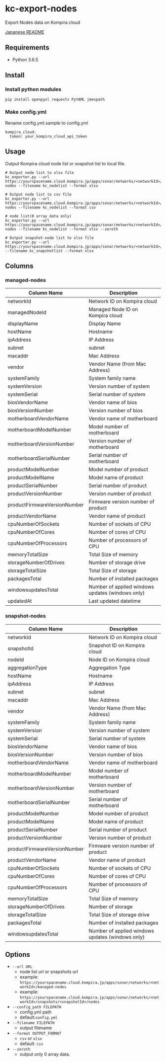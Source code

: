 # kc-export-nodes
Export Nodes data on Kompira cloud

[Japanese README](README-ja.md)

## Requirements
- Python 3.6.5


## Install

### Install python modules
```
pip install openpyxl requests PyYAML jmespath
```

### Make config.yml

Rename config.yml.sample to config.yml

```
kompira_cloud:
  token: your_kompira_cloud_api_token
```

## Usage

Output Kompira cloud node list or snapshot list to local file.

```
# Output node list to xlsx file
kc_exporter.py --url https://yourspacename.cloud.kompira.jp/apps/sonar/networks/<networkId>/managed-nodes --filename kc_nodelist --format xlsx

# Output node list to csv file
kc_exporter.py --url https://yourspacename.cloud.kompira.jp/apps/sonar/networks/<networkId>/managed-nodes --filename kc_nodelist --format csv

# node list(0 array data only)
kc_exporter.py --url https://yourspacename.cloud.kompira.jp/apps/sonar/networks/<networkId>/managed-nodes --filename kc_nodelist --format xlsx --zeroth

# Output snapshot-node list to xlsx file
kc_exporter.py --url https://yourspacename.cloud.kompira.jp/apps/sonar/networks/<networkId>/snapshots/<snapshotId>/nodes --filename kc_snapshotlist --format xlsx
```

## Columns

### managed-nodes

| Column Name | Description |
| ----- | ----- |
| networkId                    | Network ID on Kompira cloud |
| managedNodeId                | Managed Node ID on Kompira cloud |
| displayName                  | Display Name |
| hostName                     | Hostname |
| ipAddress                    | IP Address |
| subnet                       | subnet |
| macaddr                      | Mac Address |
| vendor                       | Vendor Name (from Mac Address) |
| systemFamily                 | System family name |
| systemVersion                | Version number of system |
| systemSerial                 | Serial number of system |
| biosVendorName               | Vendor name of bios |
| biosVersionNumber            | Version number of bios |
| motherboardVendorName        | Vendor name of motherboard |
| motherboardModelNumber       | Model number of motherboard |
| motherboardVersionNumber     | Version number of motherboard |
| motherboardSerialNumber      | Serial number of motherboard |
| productModelNumber           | Model number of product |
| productModelName             | Model name of product |
| productSerialNumber          | Serial number of product |
| productVersionNumber         | Version number of product |
| productFirmwareVersionNumber | Firmware version number of product |
| productVendorName            | Vendor name of product |
| cpuNumberOfSockets           | Number of sockets of CPU |
| cpuNumberOfCores             | Number of cores of CPU |
| cpuNumberOfProcessors        | Number of processors of CPU |
| memoryTotalSize              | Total Size of memory |
| storageNumberOfDrives        | Number of storage drive |
| storageTotalSize             | Total Size of storage |
| packagesTotal                | Number of installed packages |
| windowsupdatesTotal          | Number of applied windows updates (windows only) |
| updatedAt                    | Last updated datetime |


### snapshot-nodes

| Column Name | Description |
| ----- | ----- |
| networkId                    | Network ID on Kompira cloud |
| snapshotId                   | Snapshot ID on Kompira cloud |
| nodeId                       | Node ID on Kompira cloud |
| aggregationType              | Aggregation Type |
| hostName                     | Hostname |
| ipAddress                    | IP Address |
| subnet                       | subnet |
| macaddr                      | Mac Address |
| vendor                       | Vendor Name (from Mac Address) |
| systemFamily                 | System family name |
| systemVersion                | Version number of system |
| systemSerial                 | Serial number of system |
| biosVendorName               | Vendor name of bios |
| biosVersionNumber            | Version number of bios |
| motherboardVendorName        | Vendor name of motherboard |
| motherboardModelNumber       | Model number of motherboard |
| motherboardVersionNumber     | Version number of motherboard |
| motherboardSerialNumber      | Serial number of motherboard |
| productModelNumber           | Model number of product |
| productModelName             | Model name of product |
| productSerialNumber          | Serial number of product |
| productVersionNumber         | Version number of product |
| productFirmwareVersionNumber | Firmware version number of product |
| productVendorName            | Vendor name of product |
| cpuNumberOfSockets           | Number of sockets of CPU |
| cpuNumberOfCores             | Number of cores of CPU |
| cpuNumberOfProcessors        | Number of processors of CPU |
| memoryTotalSize              | Total Size of memory |
| storageNumberOfDrives        | Number of storage |
| storageTotalSize             | Total Size of storage drive |
| packagesTotal                | Number of installed packages |
| windowsupdatesTotal          | Number of applied windows updates (windows only) |


## Options

* `--url URL`
    * node list url or snapshots url
    * example: `https://yourspacename.cloud.kompira.jp/apps/sonar/networks/<networkId>/managed-nodes`
    * example: `https://yourspacename.cloud.kompira.jp/apps/sonar/networks/<networkId>/snapshots/<snapshotId>/nodes`
* `--config_path FILEPATH`
    * config.yml path
    * default:`config.yml`
* `--filename FILEPATH`
    * output filename
* `--format OUTPUT_FORMAT`
    * `csv` or `xlsx`
    * default: `csv`
* `--zeroth`
    * output only 0 array data.

